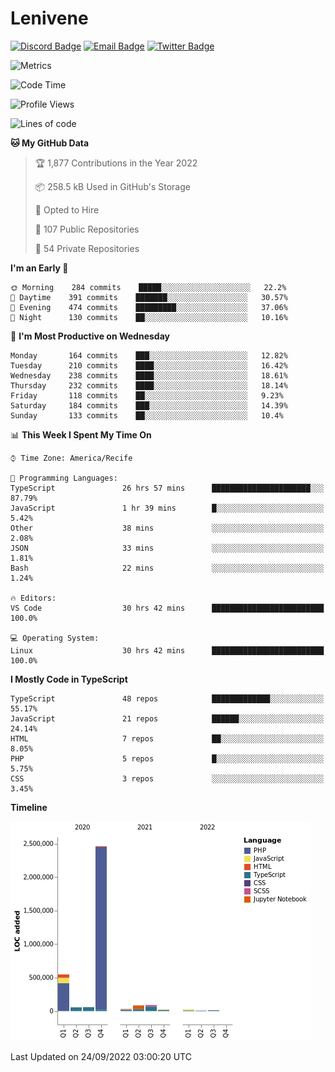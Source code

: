 # Lenivene

[![Discord Badge](https://img.shields.io/badge/-Lenivene%230715-black?style=flat-square&logo=Discord&logoColor=white)](http://discord.com/)
[![Email Badge](https://img.shields.io/badge/-lenivene@msn.com-black?style=flat-square&logo=Gmail&logoColor=white&link=mailto:lenivene@msn.com)](mailto:lenivene@msn.com)
[![Twitter Badge](https://img.shields.io/badge/-@enevinel-black?style=flat-square&logo=twitter&logoColor=white&link=https://twitter.com/enevinel)](https://twitter.com/enevinel)

<!-- https://github-readme-stats.vercel.app/api?username=lenivene&show_icons=true -->

<img src="https://metrics.lecoq.io/lenivene?template=classic&config.timezone=America%2FRecife" alt="Metrics" />

<!--START_SECTION:waka-->
![Code Time](http://img.shields.io/badge/Code%20Time-766%20hrs%2012%20mins-blue)

![Profile Views](http://img.shields.io/badge/Profile%20Views-6-blue)

![Lines of code](https://img.shields.io/badge/From%20Hello%20World%20I%27ve%20Written-3%20Million%20lines%20of%20code-blue)

**🐱 My GitHub Data** 

> 🏆 1,877 Contributions in the Year 2022
 > 
> 📦 258.5 kB Used in GitHub's Storage 
 > 
> 💼 Opted to Hire
 > 
> 📜 107 Public Repositories 
 > 
> 🔑 54 Private Repositories  
 > 
**I'm an Early 🐤** 

```text
🌞 Morning    284 commits    █████░░░░░░░░░░░░░░░░░░░░   22.2% 
🌆 Daytime    391 commits    ███████░░░░░░░░░░░░░░░░░░   30.57% 
🌃 Evening    474 commits    █████████░░░░░░░░░░░░░░░░   37.06% 
🌙 Night      130 commits    ██░░░░░░░░░░░░░░░░░░░░░░░   10.16%

```
📅 **I'm Most Productive on Wednesday** 

```text
Monday       164 commits    ███░░░░░░░░░░░░░░░░░░░░░░   12.82% 
Tuesday      210 commits    ████░░░░░░░░░░░░░░░░░░░░░   16.42% 
Wednesday    238 commits    ████░░░░░░░░░░░░░░░░░░░░░   18.61% 
Thursday     232 commits    ████░░░░░░░░░░░░░░░░░░░░░   18.14% 
Friday       118 commits    ██░░░░░░░░░░░░░░░░░░░░░░░   9.23% 
Saturday     184 commits    ███░░░░░░░░░░░░░░░░░░░░░░   14.39% 
Sunday       133 commits    ██░░░░░░░░░░░░░░░░░░░░░░░   10.4%

```


📊 **This Week I Spent My Time On** 

```text
⌚︎ Time Zone: America/Recife

💬 Programming Languages: 
TypeScript               26 hrs 57 mins      ██████████████████████░░░   87.79% 
JavaScript               1 hr 39 mins        █░░░░░░░░░░░░░░░░░░░░░░░░   5.42% 
Other                    38 mins             ░░░░░░░░░░░░░░░░░░░░░░░░░   2.08% 
JSON                     33 mins             ░░░░░░░░░░░░░░░░░░░░░░░░░   1.81% 
Bash                     22 mins             ░░░░░░░░░░░░░░░░░░░░░░░░░   1.24%

🔥 Editors: 
VS Code                  30 hrs 42 mins      █████████████████████████   100.0%

💻 Operating System: 
Linux                    30 hrs 42 mins      █████████████████████████   100.0%

```

**I Mostly Code in TypeScript** 

```text
TypeScript               48 repos            █████████████░░░░░░░░░░░░   55.17% 
JavaScript               21 repos            ██████░░░░░░░░░░░░░░░░░░░   24.14% 
HTML                     7 repos             ██░░░░░░░░░░░░░░░░░░░░░░░   8.05% 
PHP                      5 repos             █░░░░░░░░░░░░░░░░░░░░░░░░   5.75% 
CSS                      3 repos             ░░░░░░░░░░░░░░░░░░░░░░░░░   3.45%

```


**Timeline**

![Chart not found](https://raw.githubusercontent.com/lenivene/lenivene/master/charts/bar_graph.png) 


 Last Updated on 24/09/2022 03:00:20 UTC
<!--END_SECTION:waka-->